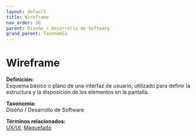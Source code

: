 ```yaml
---
layout: default
title: Wireframe
nav_order: 36
parent: Diseño / Desarrollo de Software
grand_parent: Taxonomía
---
```


# Wireframe

**Definición:**  
Esquema básico o plano de una interfaz de usuario, utilizado para definir la estructura y la disposición de los elementos en la pantalla.

**Taxonomía:**  
Diseño / Desarrollo de Software

**Términos relacionados:**  
[UX/UI](https://maleniski.github.io/diccionario-angl-tec-mx/docs/taxonomia/diseño-/-desarrollo-de-software/uxui.html), [Maquetado](https://maleniski.github.io/diccionario-angl-tec-mx/docs/taxonomia/diseño-/-desarrollo-de-software/maquetado.html)
